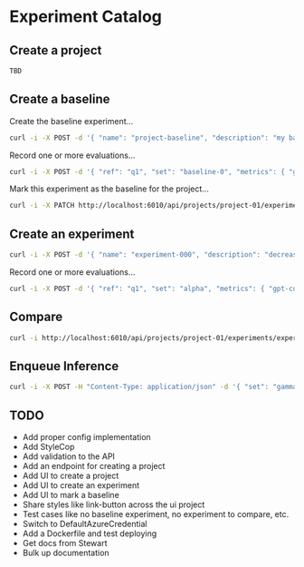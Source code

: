 # Experiment Catalog

## Create a project

```bash
TBD
```

## Create a baseline

Create the baseline experiment...

```bash
curl -i -X POST -d '{ "name": "project-baseline", "description": "my baseline" }' -H "Content-Type: application/json" http://localhost:6010/api/projects/project-01/experiments
```

Record one or more evaluations...

```bash
curl -i -X POST -d '{ "ref": "q1", "set": "baseline-0", "metrics": { "gpt-coherance": { "value": 2 }, "gpt-relevance": { "value": 3 }, "gpt-correctness": { "value": 2 } } }' -H "Content-Type: application/json" http://localhost:6010/api/projects/project-01/experiments/pelasne-baseline/results
```

Mark this experiment as the baseline for the project...

```bash
curl -i -X PATCH http://localhost:6010/api/projects/project-01/experiments/project-baseline/baseline
```

## Create an experiment

```bash
curl -i -X POST -d '{ "name": "experiment-000", "description": "decrease temp", "hypothesis": "I believe decreasing the temperature will give better results." }' -H "Content-Type: application/json" http://localhost:6010/api/projects/project-01/experiments
```

Record one or more evaluations...

```bash
curl -i -X POST -d '{ "ref": "q1", "set": "alpha", "metrics": { "gpt-coherance": { "value": 3 }, "gpt-relevance": { "value": 2 }, "gpt-correctness": { "value": 3 } } }' -H "Content-Type: application/json" http://localhost:6010/api/projects/project-01/experiments/experiment-000/results
```

## Compare

```bash
curl -i http://localhost:6010/api/projects/project-01/experiments/experiment-000/compare
```

## Enqueue Inference

```bash
curl -i -X POST -H "Content-Type: application/json" -d '{ "set": "gamma" }' http://localhost:6030/api/queues/pelasne
```

## TODO

- Add proper config implementation
- Add StyleCop
- Add validation to the API
- Add an endpoint for creating a project
- Add UI to create a project
- Add UI to create an experiment
- Add UI to mark a baseline
- Share styles like link-button across the ui project
- Test cases like no baseline experiment, no experiment to compare, etc.
- Switch to DefaultAzureCredential
- Add a Dockerfile and test deploying
- Get docs from Stewart
- Bulk up documentation
